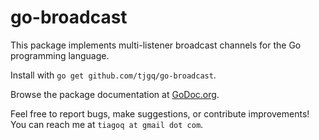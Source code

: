 # go-broadcast

This package implements multi-listener broadcast channels for the Go
programming language.

Install with `go get github.com/tjgq/go-broadcast`.

Browse the package documentation at
[GoDoc.org](http://godoc.org/github.com/tjgq/go-broadcast).

Feel free to report bugs, make suggestions, or contribute improvements!
You can reach me at `tiagoq at gmail dot com`.
